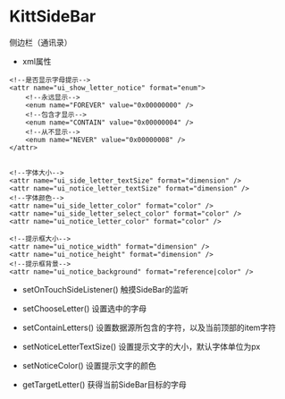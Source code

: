 # KittSideBar
侧边栏（通讯录）


- xml属性

```
<!--是否显示字母提示-->
<attr name="ui_show_letter_notice" format="enum">
    <!--永远显示-->
    <enum name="FOREVER" value="0x00000000" />
    <!--包含才显示-->
    <enum name="CONTAIN" value="0x00000004" />
    <!--从不显示-->
    <enum name="NEVER" value="0x00000008" />
</attr>


<!--字体大小-->
<attr name="ui_side_letter_textSize" format="dimension" />
<attr name="ui_notice_letter_textSize" format="dimension" />
<!--字体颜色-->
<attr name="ui_side_letter_color" format="color" />
<attr name="ui_side_letter_select_color" format="color" />
<attr name="ui_notice_letter_color" format="color" />

<!--提示框大小-->
<attr name="ui_notice_width" format="dimension" />
<attr name="ui_notice_height" format="dimension" />
<!--提示框背景-->
<attr name="ui_notice_background" format="reference|color" />
```


- setOnTouchSideListener() 触摸SideBar的监听

- setChooseLetter()  设置选中的字母

- setContainLetters()  设置数据源所包含的字符，以及当前顶部的item字符

- setNoticeLetterTextSize()  设置提示文字的大小，默认字体单位为px

- setNoticeColor()  设置提示文字的颜色

- getTargetLetter()  获得当前SideBar目标的字母